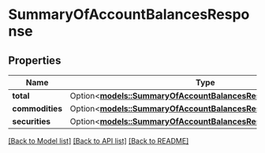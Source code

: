 # SummaryOfAccountBalancesResponse

## Properties

Name | Type | Description | Notes
------------ | ------------- | ------------- | -------------
**total** | Option<[**models::SummaryOfAccountBalancesResponseTotal**](summaryOfAccountBalancesResponse_total.md)> |  | [optional]
**commodities** | Option<[**models::SummaryOfAccountBalancesResponseCommodities**](summaryOfAccountBalancesResponse_commodities.md)> |  | [optional]
**securities** | Option<[**models::SummaryOfAccountBalancesResponseSecurities**](summaryOfAccountBalancesResponse_securities.md)> |  | [optional]

[[Back to Model list]](../README.md#documentation-for-models) [[Back to API list]](../README.md#documentation-for-api-endpoints) [[Back to README]](../README.md)


